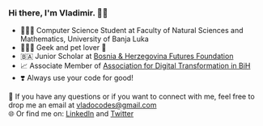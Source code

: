 ###  Hi there, I'm Vladimir. 👋🏻

- 👨🏻‍🎓 Computer Science Student at Faculty of Natural Sciences and Mathematics, University of Banja Luka
- 👨🏻‍💻 Geek and pet lover 🐾
- 🇧🇦 Junior Scholar at [Bosnia & Herzegovina Futures Foundation](https://www.bhfuturesfoundation.org/)
- 📈 Associate Member of [Association for Digital Transformation in BiH](https://www.udt.ba/o-nama/)
- ❣️ Always use your code for good!

📧 If you have any questions or if you want to connect with me, feel free to drop me an email at vladocodes@gmail.com  
🌐 Or find me on: [LinkedIn](https://www.linkedin.com/in/vladimir-mijic/) and [Twitter](https://twitter.com/vladocodes)

